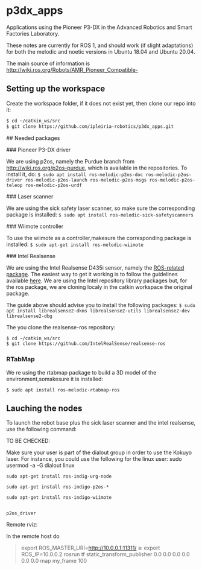 # p3dx_apps

Applications using the Pioneer P3-DX in the Advanced Robotics and Smart Factories Laboratory.

These notes are currently for ROS 1, and should work (if slight adaptations) for both the melodic and noetic versions in Ubuntu 18.04 and Ubuntu 20.04.

The main source of information is http://wiki.ros.org/Robots/AMR_Pioneer_Compatible-

## Setting up the workspace

Create the workspace folder, if it does not exist yet, then clone our repo into it:
```bash
$ cd ~/catkin_ws/src
$ git clone https://github.com/ipleiria-robotics/p3dx_apps.git
```

## Needed packages

### Pioneer P3-DX driver

We are using p2os, namely the Purdue branch from http://wiki.ros.org/p2os-purdue, which is available in the repositories. To install it, do:
`$ sudo apt install ros-melodic-p2os-doc ros-melodic-p2os-driver ros-melodic-p2os-launch ros-melodic-p2os-msgs ros-melodic-p2os-teleop ros-melodic-p2os-urdf`

### Laser scanner

We are using the sick safety laser scanner, so make sure the corresponding package is installed:
`$ sudo apt install ros-melodic-sick-safetyscanners`

### Wiimote controller

To use the wiimote as a controller,makesure the corresponding package is installed:
`$ sudo apt-get install ros-melodic-wiimote`

### Intel Realsense

We are using the Intel Realsense D435i sensor, namely the [ROS-related package](httpp://wiki.ros.org/realsense2_camera). The easiest way to get it working is to follow the guidelines available [here](https://github.com/intel-ros/realsense/#installation-instructions). We are using the Intel repository library packages but, for the ros package, we are cloning localy in the catkin workspace the original package.

The guide above should advise you to install the following packages:
`$ sudo apt install librealsense2-dkms librealsense2-utils librealsense2-dev librealsense2-dbg`

The you clone the realsense-ros repository:
```bash
$ cd ~/catkin_ws/src
$ git clone https://github.com/IntelRealSense/realsense-ros
```

### RTabMap

We re using the rtabmap package to build a 3D model of the environment,somakesure it is installed:

`$ sudo apt install ros-melodic-rtabmap-ros`


## Lauching the nodes

To launch the robot base plus the sick laser scanner and the intel realsense, use the following command:

TO BE CHECKED:

Make sure your user is part of the dialout group in order to use the Kokuyo laser. For instance, you could use the following for the linux user:
 sudo usermod -a -G dialout linux

```
sudo apt-get install ros-indig-urg-node

sudo apt-get install ros-indigo-p2os-*

sudo apt-get install ros-indigo-wiimote


p2os_driver
```

Remote rviz:

In the remote host do

> export ROS_MASTER_URI=http://10.0.0.1:11311/
>  ≳ export ROS_IP=10.0.0.2
> rosrun tf static_transform_publisher 0.0 0.0 0.0 0.0 0.0 0.0 map my_frame 100